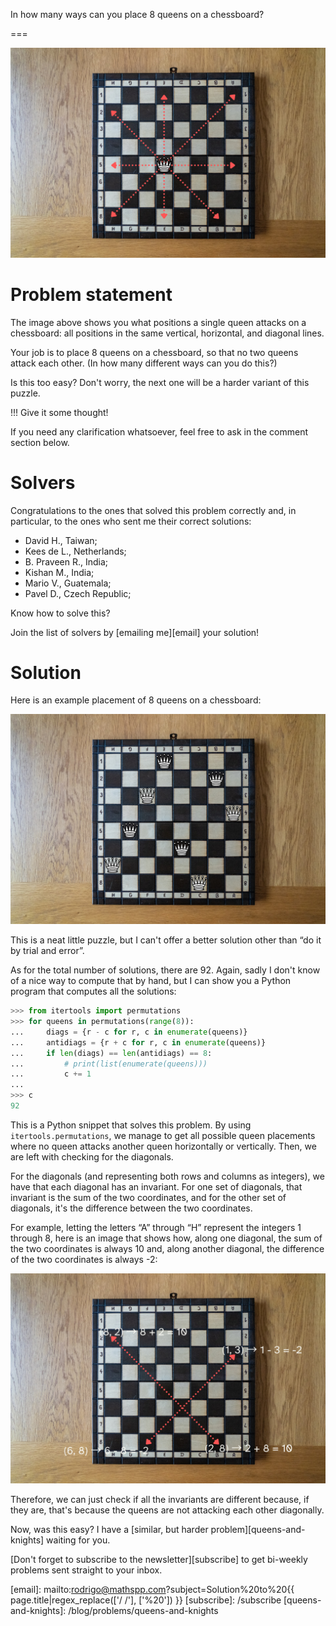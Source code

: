 In how many ways can you place 8 queens on a chessboard?

===

![A chessboard seen from above with a queen in the centre and lines showing the positions under attack.](thumbnail.png "Chess queen and attacked positions on a photo by Nick Fewings on Unsplash.")

# Problem statement

The image above shows you what positions a single queen attacks on a chessboard:
all positions in the same vertical, horizontal, and diagonal lines.

Your job is to place 8 queens on a chessboard, so that no two queens attack each other.
(In how many different ways can you do this?)

Is this too easy?
Don't worry, the next one will be a harder variant of this puzzle.

!!! Give it some thought!

If you need any clarification whatsoever, feel free to ask in the comment section below.


# Solvers

Congratulations to the ones that solved this problem correctly and, in particular, to the ones
who sent me their correct solutions:

 - David H., Taiwan;
 - Kees de L., Netherlands;
 - B. Praveen R., India;
 - Kishan M., India;
 - Mario V., Guatemala;
 - Pavel D., Czech Republic;

Know how to solve this?

Join the list of solvers by [emailing me][email] your solution!


# Solution

Here is an example placement of 8 queens on a chessboard:

![Queens in positions h7, g5, f3, e1, d6, c8, b2, a4.](_solution.png "Eight, non-attacking queens.")

This is a neat little puzzle, but I can't offer a better solution other than “do it by trial and error”.

As for the total number of solutions, there are 92.
Again, sadly I don't know of a nice way to compute that by hand,
but I can show you a Python program that computes all the solutions:

```py
>>> from itertools import permutations
>>> for queens in permutations(range(8)):
...     diags = {r - c for r, c in enumerate(queens)}
...     antidiags = {r + c for r, c in enumerate(queens)}
...     if len(diags) == len(antidiags) == 8:
...         # print(list(enumerate(queens)))
...         c += 1
...
>>> c
92
```

This is a Python snippet that solves this problem.
By using `itertools.permutations`, we manage to get all possible queen placements
where no queen attacks another queen horizontally or vertically.
Then, we are left with checking for the diagonals.

For the diagonals (and representing both rows and columns as integers),
we have that each diagonal has an invariant.
For one set of diagonals, that invariant is the sum of the two coordinates,
and for the other set of diagonals, it's the difference between the two coordinates.

For example, letting the letters “A” through “H” represent the integers 1 through 8,
here is an image that shows how, along one diagonal,
the sum of the two coordinates is always 10 and, along another diagonal,
the difference of the two coordinates is always -2:

![A chessboard with two highlighted diagonals showing their invariants.](_diagonals.webp "Two diagonals, and their invariants, highlighted.")

Therefore, we can just check if all the invariants are different because,
if they are, that's because the queens are not attacking each other diagonally.

Now, was this easy?
I have a [similar, but harder problem][queens-and-knights] waiting for you.


[Don't forget to subscribe to the newsletter][subscribe] to get bi-weekly
problems sent straight to your inbox.

[email]: mailto:rodrigo@mathspp.com?subject=Solution%20to%20{{ page.title|regex_replace(['/ /'], ['%20']) }}
[subscribe]: /subscribe
[queens-and-knights]: /blog/problems/queens-and-knights
